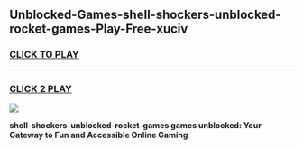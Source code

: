 
## Unblocked-Games-shell-shockers-unblocked-rocket-games-Play-Free-xuciv
<h3>
<a href="https://premium76.site?title=shell-shockers-unblocked-rocket-games&ref=24M">CLICK TO PLAY</a></h3>
<hr>

<h3>
<a href="https://premium76.site?title=shell-shockers-unblocked-rocket-games&ref=24M">CLICK 2 PLAY</a>
  
</h3>

<a href="https://premium76.site?title=shell-shockers-unblocked-rocket-games&ref=24M"><img src="https://clearcache.store/games.png"></a>


**shell-shockers-unblocked-rocket-games games unblocked: Your Gateway to Fun and Accessible Online Gaming**
